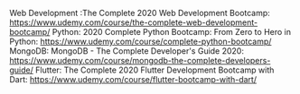 Web Development :The Complete 2020 Web Development Bootcamp: https://www.udemy.com/course/the-complete-web-development-bootcamp/
Python: 2020 Complete Python Bootcamp: From Zero to Hero in Python: https://www.udemy.com/course/complete-python-bootcamp/
MongoDB: MongoDB - The Complete Developer's Guide 2020: https://www.udemy.com/course/mongodb-the-complete-developers-guide/
Flutter: The Complete 2020 Flutter Development Bootcamp with Dart: https://www.udemy.com/course/flutter-bootcamp-with-dart/
